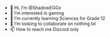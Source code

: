 - 👋 Hi, I’m @ShadowEGGx
- 👀 I’m interested in gaming
- 🌱 I’m currently learning Sciences for Grade 12
- 💞️ I’m looking to collaborate on nothing lol
- 📫 How to reach me Discord only

<!---
ShadowEGGx/ShadowEGGx is a ✨ special ✨ repository because its `README.md` (this file) appears on your GitHub profile.
You can click the Preview link to take a look at your changes.
--->
